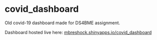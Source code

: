 # covid_dashboard
Old covid-19 dashboard made for DS4BME assignment. 

Dashboard hosted live here: [mbreshock.shinyapps.io/covid_dashboard](https://mbreshock.shinyapps.io/covid_dashboard/)
